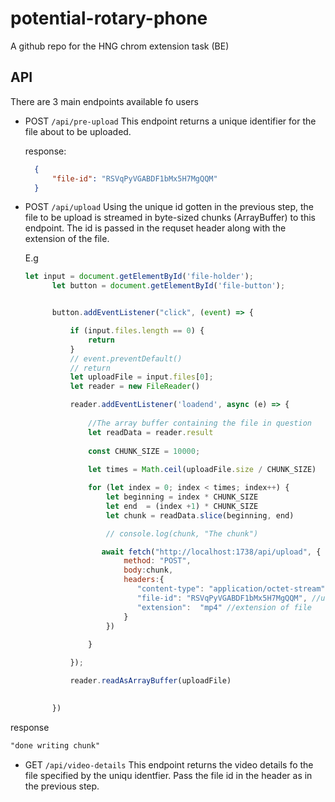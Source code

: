 # potential-rotary-phone


A github repo for the HNG chrom extension task (BE)

## API

There are 3 main endpoints available fo users

- POST `/api/pre-upload` 
  This endpoint returns a unique identifier for the file about to be uploaded.

  response:
  ```json
    {
        "file-id": "RSVqPyVGABDF1bMx5H7MgQQM"
    }
  ```

- POST `/api/upload`
  Using the unique id gotten in the previous step, the file to be upload is streamed in byte-sized chunks (ArrayBuffer) to this endpoint.
  The id is passed in the requset header along with the extension of the file.

  E.g

  ```javascript
  let input = document.getElementById('file-holder');
        let button = document.getElementById('file-button');


        button.addEventListener("click", (event) => {

            if (input.files.length == 0) {
                return
            }
            // event.preventDefault()
            // return
            let uploadFile = input.files[0];
            let reader = new FileReader()

            reader.addEventListener('loadend', async (e) => {
                
                //The array buffer containing the file in question
                let readData = reader.result
                
                const CHUNK_SIZE = 10000;
                
                let times = Math.ceil(uploadFile.size / CHUNK_SIZE)

                for (let index = 0; index < times; index++) {
                    let beginning = index * CHUNK_SIZE
                    let end  = (index +1) * CHUNK_SIZE
                    let chunk = readData.slice(beginning, end)

                    // console.log(chunk, "The chunk")

                   await fetch("http://localhost:1738/api/upload", {
                        method: "POST",
                        body:chunk,
                        headers:{
                           "content-type": "application/octet-stream",
                           "file-id": "RSVqPyVGABDF1bMx5H7MgQQM", //unique identifier gottnfrom previous step
                           "extension":  "mp4" //extension of file
                        }
                    })
                    
                }

            });

            reader.readAsArrayBuffer(uploadFile)

            
        })
  ```

response 
```txt
"done writing chunk"
```

- GET `/api/video-details`
  This endpoint returns the video details fo the file specified by the uniqu identfier. Pass the file id in the header as in the previous step.

  


